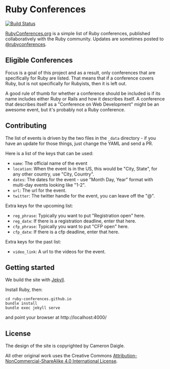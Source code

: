 # Ruby Conferences

[![Build Status](https://travis-ci.org/ruby-conferences/ruby-conferences.github.io.svg)][travis]

[travis]: https://travis-ci.org/ruby-conferences/ruby-conferences.github.io

[RubyConferences.org][r] is a simple list of Ruby conferences, published
collaboratively with the Ruby community. Updates are sometimes posted to
[@rubyconferences][t].

[r]: http://rubyconferences.org/
[t]: https://twitter.com/rubyconferences

## Eligible Conferences

Focus is a goal of this project and as a result, only conferences that are
specifically for Ruby are listed. That means that if a conference covers Ruby,
but is not specifically for Rubyists, then it is left out.

A good rule of thumb for whether a conference should be included is if its name
includes either Ruby or Rails and how it describes itself. A conference that
describes itself as a "Conference on Web Development" might be an awesome event,
but it's probably not a Ruby conference.

## Contributing

The list of events is driven by the two files in the `_data` directory - if you
have an update for those things, just change the YAML and send a PR.

Here is a list of the keys that can be used:

* `name`: The official name of the event
* `location`: When the event is in the US, this would be "City, State", for any
  other country, use "City, Country".
* `dates`: The dates for the event - use "Month Day, Year" format with multi-day
  events looking like "1-2".
* `url`: The url for the event.
* `twitter`: The twitter handle for the event, you can leave off the "@".

Extra keys for the upcoming list:

* `reg_phrase`: Typically you want to put "Registration open" here.
* `reg_date`: If there is a registration deadline, enter that here.
* `cfp_phrase`: Typically you want to put "CFP open" here.
* `cfp_date`: If there is a cfp deadline, enter that here.

Extra keys for the past list:

* `video_link`: A url to the videos for the event.

## Getting started

We build the site with [Jekyll](https://jekyllrb.com/).

Install Ruby, then:
```
cd ruby-conferences.github.io
bundle install
bundle exec jekyll serve
```
and point your browser at http://localhost:4000/

## License

The design of the site is copyrighted by Cameron Daigle.

All other original work uses the Creative Commons
[Attribution-NonCommercial-ShareAlike 4.0 International License][l].

[l]: http://creativecommons.org/licenses/by-nc-sa/4.0/deed.en_US.
